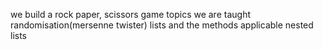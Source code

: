 we build a rock paper, scissors game 
topics we are taught 
randomisation(mersenne twister) 
lists and the methods applicable
nested lists